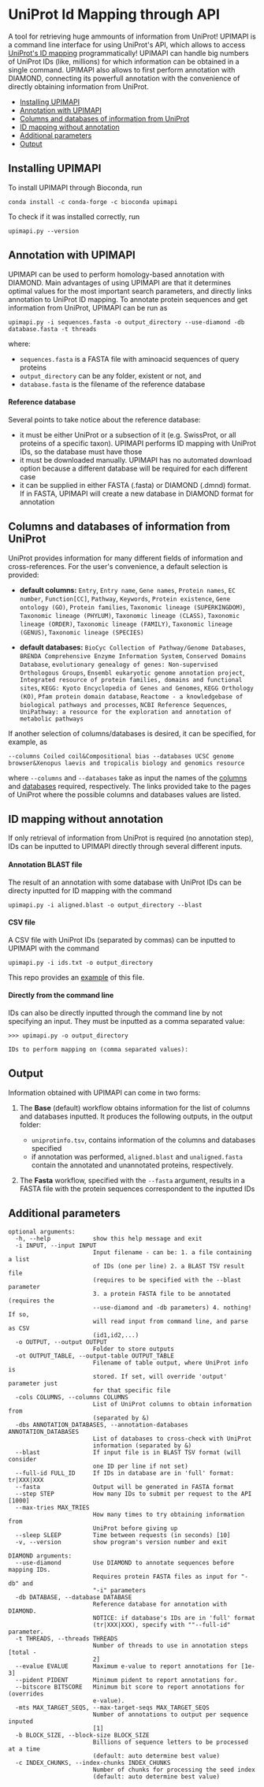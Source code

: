 # UniProt Id Mapping through API

A tool for retrieving huge ammounts of information from UniProt! 
UPIMAPI is a command line interface for using UniProt's API, which allows to access [UniProt's ID mapping](https://www.uniprot.org/uploadlists/) programmatically!
UPIMAPI can handle big numbers of UniProt IDs (like, millions) for which information can be obtained in a single command.
UPIMAPI also allows to first perform annotation with DIAMOND, connecting its powerfull annotation with the convenience of directly obtaining information from UniProt.

* [Installing UPIMAPI](https://github.com/iquasere/UPIMAPI#installing-upimapi)
* [Annotation with UPIMAPI](https://github.com/iquasere/UPIMAPI#annotation-with-upimapi)
* [Columns and databases of information from UniProt](https://github.com/iquasere/UPIMAPI#columns-and-databases-of-information-from-uniprot)
* [ID mapping without annotation](https://github.com/iquasere/UPIMAPI#id-mapping-without-annotation)
* [Additional parameters](https://github.com/iquasere/UPIMAPI#additional-parameters)
* [Output](https://github.com/iquasere/UPIMAPI#output)

## Installing UPIMAPI

To install UPIMAPI through Bioconda, run
```
conda install -c conda-forge -c bioconda upimapi
```
To check if it was installed correctly, run
```
upimapi.py --version
```

## Annotation with UPIMAPI

UPIMAPI can be used to perform homology-based annotation with DIAMOND. Main advantages of using UPIMAPI are that it determines optimal values for the most important search parameters, and directly links annotation to UniProt ID mapping.
To annotate protein sequences and get information from UniProt, UPIMAPI can be run as
```
upimapi.py -i sequences.fasta -o output_directory --use-diamond -db database.fasta -t threads
```
where:
* ```sequences.fasta``` is a FASTA file with aminoacid sequences of query proteins
* ```output_directory``` can be any folder, existent or not, and
* ```database.fasta``` is the filename of the reference database

#### Reference database

Several points to take notice about the reference database:
* it must be either UniProt or a subsection of it (e.g. SwissProt, or all proteins of a specific taxon). UPIMAPI performs ID mapping with UniProt IDs, so the database must have those 
* it must be downloaded manually. UPIMAPI has no automated download option because a different database will be required for each different case
* it can be supplied in either FASTA (.fasta) or DIAMOND (.dmnd) format. If in FASTA, UPIMAPI will create a new database in DIAMOND format for annotation

## Columns and databases of information from UniProt

UniProt provides information for many different fields of information and cross-references. For the user's convenience, a default selection is provided:
* **default columns:** ```Entry```, ```Entry name```, ```Gene names```, ```Protein names```, ```EC number```, ```Function[CC]```, ```Pathway```, ```Keywords```, ```Protein existence```, ```Gene ontology (GO)```, ```Protein families```, ```Taxonomic lineage (SUPERKINGDOM)```, ```Taxonomic lineage (PHYLUM)```, ```Taxonomic lineage (CLASS)```, ```Taxonomic lineage (ORDER)```, ```Taxonomic lineage (FAMILY)```, ```Taxonomic lineage (GENUS)```, ```Taxonomic lineage (SPECIES)```

* **default databases:** ```BioCyc Collection of Pathway/Genome Databases```, ```BRENDA Comprehensive Enzyme Information System```, ```Conserved Domains Database```, ```evolutionary genealogy of genes: Non-supervised Orthologous Groups```, ```Ensembl eukaryotic genome annotation project```, ```Integrated resource of protein families, domains and functional sites```, ```KEGG: Kyoto Encyclopedia of Genes and Genomes```, ```KEGG Orthology (KO)```, ```Pfam protein domain database```, ```Reactome - a knowledgebase of biological pathways and processes```, ```NCBI Reference Sequences```, ```UniPathway: a resource for the exploration and annotation of metabolic pathways```

If another selection of columns/databases is desired, it can be specified, for example, as 
```
--columns Coiled coil&Compositional bias --databases UCSC genome browser&Xenopus laevis and tropicalis biology and genomics resource
```
where ```--columns``` and ```--databases``` take as input the names of the [columns](https://www.uniprot.org/help/uniprotkb_column_names) and [databases](https://www.uniprot.org/docs/dbxref) required, respectively. The links provided take to the pages of UniProt where the possible columns and databases values are listed.

## ID mapping without annotation

If only retrieval of information from UniProt is required (no annotation step), IDs can be inputted to UPIMAPI directly through several different inputs.

#### Annotation BLAST file

The result of an annotation with some database with UniProt IDs can be directy inputted for ID mapping with the command
```
upimapi.py -i aligned.blast -o output_directory --blast
```

#### CSV file

A CSV file with UniProt IDs (separated by commas) can be inputted to UPIMAPI with the command
```
upimapi.py -i ids.txt -o output_directory
```
This repo provides an [example](https://github.com/iquasere/UPIMAPI/blob/master/ids.txt) of this file.

#### Directly from the command line

IDs can also be directly inputted through the command line by not specifying an input. They must be inputted as a comma separated value:
```
>>> upimapi.py -o output_directory

IDs to perform mapping on (comma separated values):
```

## Output

Information obtained with UPIMAPI can come in two forms:
1. The **Base** (default) workflow obtains information for the list of columns and databases inputted. It produces the following outputs, in the output folder:
    * ```uniprotinfo.tsv```, contains information of the columns and databases specified
    * if annotation was performed, ```aligned.blast``` and ```unaligned.fasta``` contain the annotated and unannotated proteins, respectively.

2. The **Fasta** workflow, specified with the ```--fasta``` argument, results in a FASTA file with the protein sequences correspondent to the inputted IDs

## Additional parameters

```
optional arguments:
  -h, --help            show this help message and exit
  -i INPUT, --input INPUT
                        Input filename - can be: 1. a file containing a list
                        of IDs (one per line) 2. a BLAST TSV result file
                        (requires to be specified with the --blast parameter
                        3. a protein FASTA file to be annotated (requires the
                        --use-diamond and -db parameters) 4. nothing! If so,
                        will read input from command line, and parse as CSV
                        (id1,id2,...)
  -o OUTPUT, --output OUTPUT
                        Folder to store outputs
  -ot OUTPUT_TABLE, --output-table OUTPUT_TABLE
                        Filename of table output, where UniProt info is
                        stored. If set, will override 'output' parameter just
                        for that specific file
  -cols COLUMNS, --columns COLUMNS
                        List of UniProt columns to obtain information from
                        (separated by &)
  -dbs ANNOTATION_DATABASES, --annotation-databases ANNOTATION_DATABASES
                        List of databases to cross-check with UniProt
                        information (separated by &)
  --blast               If input file is in BLAST TSV format (will consider
                        one ID per line if not set)
  --full-id FULL_ID     If IDs in database are in 'full' format: tr|XXX|XXX
  --fasta               Output will be generated in FASTA format
  --step STEP           How many IDs to submit per request to the API [1000]
  --max-tries MAX_TRIES
                        How many times to try obtaining information from
                        UniProt before giving up
  --sleep SLEEP         Time between requests (in seconds) [10]
  -v, --version         show program's version number and exit

DIAMOND arguments:
  --use-diamond         Use DIAMOND to annotate sequences before mapping IDs.
                        Requires protein FASTA files as input for "-db" and
                        "-i" parameters
  -db DATABASE, --database DATABASE
                        Reference database for annotation with DIAMOND.
                        NOTICE: if database's IDs are in 'full' format
                        (tr|XXX|XXX), specify with ""--full-id" parameter.
  -t THREADS, --threads THREADS
                        Number of threads to use in annotation steps [total -
                        2]
  --evalue EVALUE       Maximum e-value to report annotations for [1e-3]
  --pident PIDENT       Minimum pident to report annotations for.
  --bitscore BITSCORE   Minimum bit score to report annotations for (overrides
                        e-value).
  -mts MAX_TARGET_SEQS, --max-target-seqs MAX_TARGET_SEQS
                        Number of annotations to output per sequence inputed
                        [1]
  -b BLOCK_SIZE, --block-size BLOCK_SIZE
                        Billions of sequence letters to be processed at a time
                        (default: auto determine best value)
  -c INDEX_CHUNKS, --index-chunks INDEX_CHUNKS
                        Number of chunks for processing the seed index
                        (default: auto determine best value)
```